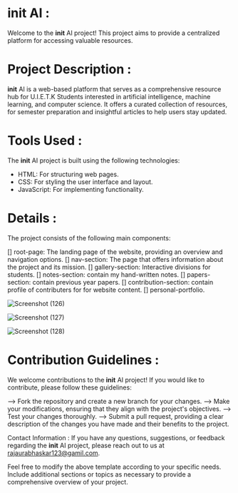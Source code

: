 # __init__ AI :
Welcome to the __init__ AI project! This project aims to provide a centralized platform for accessing valuable resources.


# Project Description :
__init__ AI is a web-based platform that serves as a comprehensive resource hub for U.I.E.T.K Students interested in artificial intelligence, machine learning, and computer science. It offers a curated collection of resources, for semester preparation and insightful articles to help users stay updated.


# Tools Used :

The __init__ AI project is built using the following technologies:
* HTML: For structuring web pages.
* CSS: For styling the user interface and layout.
* JavaScript: For implementing functionality.

# Details :
The project consists of the following main components:

[] root-page: The landing page of the website, providing an overview and navigation options.
[] nav-section: The page that offers information about the project and its mission.
[] gallery-section: Interactive divisions for students.
[] notes-section: contain my hand-written notes.
[] papers-section: contain previous year papers.
[] contribution-section: contain profile of contributers for for website content.
[] personal-portfolio.


![Screenshot (126)](https://github.com/bhaskarr103/bhaskarogci/assets/123258478/962d0cd5-c9c1-49b8-98f2-98622225ed58)

![Screenshot (127)](https://github.com/bhaskarr103/bhaskarogci/assets/123258478/3de8739a-5662-484a-8dca-d03ba8a23029)

![Screenshot (128)](https://github.com/bhaskarr103/bhaskarogci/assets/123258478/890ba948-9617-4922-a455-2d7408d86293)


# Contribution Guidelines :
We welcome contributions to the __init__ AI project! If you would like to contribute, please follow these guidelines:

--> Fork the repository and create a new branch for your changes.
--> Make your modifications, ensuring that they align with the project's objectives.
--> Test your changes thoroughly.
--> Submit a pull request, providing a clear description of the changes you have made and their benefits to the project.

Contact Information :
If you have any questions, suggestions, or feedback regarding the __init__ AI project, please reach out to us at rajaurabhaskar123@gamil.com.

Feel free to modify the above template according to your specific needs. Include additional sections or topics as necessary to provide a comprehensive overview of your project.
